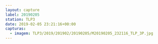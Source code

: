 ```yaml
---
layout: capture
label: 20190205
station: TLP3
date: 2019-02-05 23:21:16+00:00
capturas:
  - imagem: TLP3/2019/201902/20190205/M20190205_232116_TLP_3P.jpg
---
```

